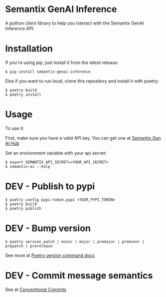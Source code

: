 # Semantix GenAI Inference

A python client library to help you interact with the Semantix GenAI Inference API.


# Installation

If you're using pip, just install it from the latest release:

    $ pip install semantix-genai-inference

Else if you want to run local, clone this repository and install it with poetry:

    $ poetry build
    $ poetry install

# Usage

To use it:

First, make sure you have a valid API key. You can get one at [Semantix Gen AI Hub](https://home.ml.semantixhub.com/)

Set an environment variable with your api secret:

    $ export SEMANTIX_API_SECRET=<YOUR_API_SECRET>
    $ semantix-ai --help

# DEV - Publish to pypi

    $ poetry config pypi-token.pypi <YOUR_PYPI_TOKEN>
    $ poetry build
    $ poetry publish

# DEV - Bump version

    $ poetry version patch | minor | major | premajor | preminor | prepatch | prerelease

See more at [Poetry version command docs](https://python-poetry.org/docs/cli/#version)

# DEV - Commit message semantics

See at [Conventional Commits](https://gist.github.com/joshbuchea/6f47e86d2510bce28f8e7f42ae84c716)
